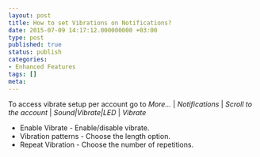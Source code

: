 ```yaml
---
layout: post
title: How to set Vibrations on Notifications?
date: 2015-07-09 14:17:12.000000000 +03:00
type: post
published: true
status: publish
categories:
- Enhanced Features
tags: []
meta:
---
```


To access vibrate setup per account go to *More...* \| *Notifications* \| *Scroll to the account* \| *Sound\|Vibrate\|LED* \| *Vibrate*

* Enable Vibrate - Enable/disable vibrate.
* Vibration patterns - Choose the length option.
* Repeat Vibration - Choose the number of repetitions.